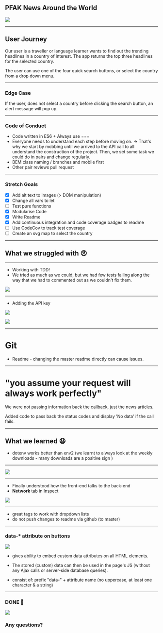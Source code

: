 ## PFAK News Around the World

![](https://media.giphy.com/media/9JgeSP0jlRAVBOG9FD/giphy.gif)



---

## User Journey
Our user is a traveller or language learner wants to find out the trending headlines in a country of interest. The app returns the top three headlines for the selected country. 

The user can use one of the four quick search buttons, or select the country from a drop down menu. 

---

### Edge Case
If the user, does not select a country before clicking the search button, an alert message will pop up. 

---

### Code of Conduct

* Code written in ES6 + Always use === 
* Everyone needs to understand each step before moving on.
  -> That's why we start by mobbing until we arrived to the API call to all understand the construction of the project. Then, we set some task we could do in pairs and change regularly.  
* BEM class naming / branches and mobile first 
* Other pair reviews pull request 

---

### Stretch Goals 
- [x] Add alt text to images (> DOM manipulation)
- [x] Change all vars to let
- [ ] Test pure functions
- [x] Modularise Code 
- [x] Write Readme 
- [x] Add continuous integration and code coverage badges to readme
- [ ] Use CodeCov to track test coverage
- [ ] Create an svg map to select the country 

---



## What we struggled with :angry: 



---



- Working with TDD!
- We tried as much as we could, but we had few tests failing along the way that we had to commented out as we couldn't fix them.

![](https://media.giphy.com/media/HrydPrw0zphAs/giphy.gif)

---



- Adding the API key 

![](https://i.imgur.com/QyyzlV3.png)

![](https://i.imgur.com/mqTsz17.png)

---


# Git

- Readme - changing the master readme directly can cause issues. 

---

# "you assume your request will always work perfectly"

We were not passing information back the callback, just the news articles.

Added code to pass back the status codes and display 'No data' if the call fails.

---

## What we learned :satisfied:

- dotenv works better than env2 (we learnt to always look at the weekly downloads - many downloads are a positive sign )


---


![](https://i.imgur.com/JQhUPyI.png)

---

- Finally understood how the front-end talks to the back-end
- **Network** tab in Inspect

![](https://media.giphy.com/media/xMGh0bajSyNdC/giphy.gif)

---

- great tags to work with dropdown lists
- do not push changes to readme via github (to master)

---

### data-* attribute on buttons

![](https://i.imgur.com/0hdpqfh.png)


- gives ability to embed custom data attributes on all HTML elements.

- The stored (custom) data can then be used in the page's JS (without any Ajax calls or server-side database queries).

- consist of: prefix "data-" + attribute name (no uppercase, at least one character & a string)


---
### DONE :muscle: 
![](https://media.giphy.com/media/3o7qDEq2bMbcbPRQ2c/giphy.gif)

### Any questions? 
